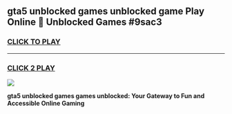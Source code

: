 
## gta5 unblocked games unblocked game Play Online 👋 Unblocked Games #9sac3
<h3>
<a href="https://premium.freeplayer.one?title=gta5_unblocked_games&ref=21F">CLICK TO PLAY</a></h3>
<hr>

<h3>
<a href="https://premium.freeplayer.one?title=gta5_unblocked_games&ref=21F">CLICK 2 PLAY</a>
  
</h3>

<a href="https://premium.freeplayer.one?title=gta5_unblocked_games&ref=21F/"><img src="https://clearcache.store/games.png"></a>


**gta5 unblocked games games unblocked: Your Gateway to Fun and Accessible Online Gaming**
